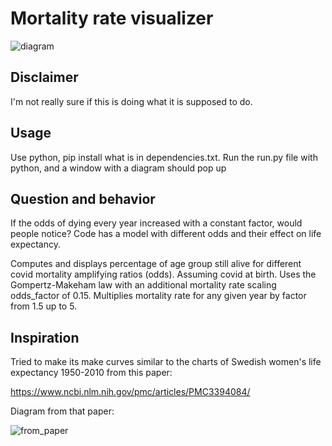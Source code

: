 # Mortality rate visualizer

![diagram](https://github.com/jorgenponder/mortality-rate/assets/67808946/942bc184-b803-4c41-89a2-d7f209e7ff93)


## Disclaimer

I'm not really sure if this is doing what it is supposed to do.

## Usage

Use python, pip install what is in dependencies.txt. Run the run.py file with python, and a window with a diagram should pop up

## Question and behavior

If the odds of dying every year increased with a constant factor, would people notice?
Code has a model with different odds and their effect on life expectancy.

Computes and displays percentage of age group still alive for different covid mortality amplifying ratios (odds).
Assuming covid at birth. Uses the Gompertz-Makeham law with an additional mortality rate scaling odds_factor of 0.15.
Multiplies mortality rate for any given year by factor from  1.5 up to 5.

## Inspiration

Tried to make its make curves similar to the charts of Swedish women's life expectancy 1950-2010 from this paper:

https://www.ncbi.nlm.nih.gov/pmc/articles/PMC3394084/

Diagram from that paper:

![from_paper](https://github.com/jorgenponder/mortality-rate/assets/67808946/da9de47f-9451-4745-9a1f-20f88d6de8ab)
